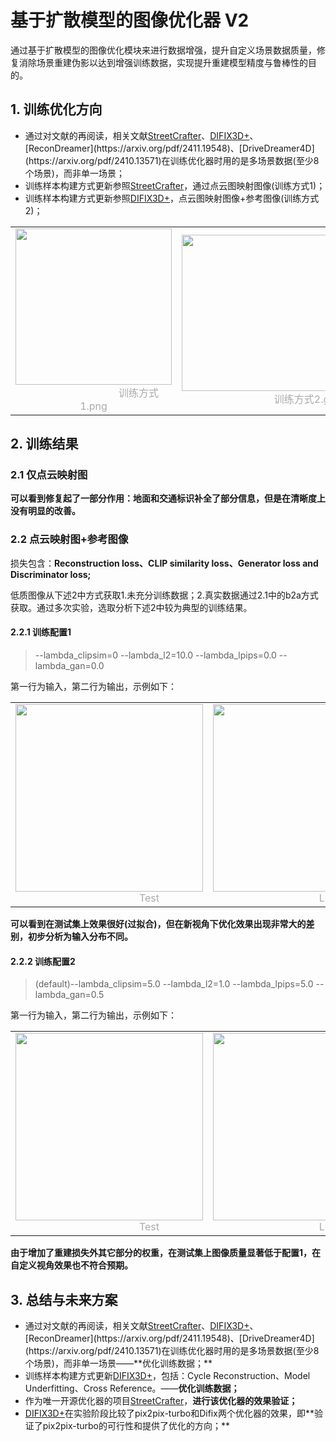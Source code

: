 # 基于扩散模型的图像优化器 V2
通过基于扩散模型的图像优化模块来进行数据增强，提升自定义场景数据质量，修复消除场景重建伪影以达到增强训练数据，实现提升重建模型精度与鲁棒性的目的。

## 1. 训练优化方向
- 通过对文献的再阅读，相关文献[StreetCrafter](https://arxiv.org/abs/2412.13188)、[DIFIX3D+](https://arxiv.org/pdf/2503.01774?)、[ReconDreamer](https://arxiv.org/pdf/2411.19548)、[DriveDreamer4D](https://arxiv.org/pdf/2410.13571)在训练优化器时用的是多场景数据(至少8个场景)，而非单一场景；
- 训练样本构建方式更新参照[StreetCrafter](https://arxiv.org/abs/2412.13188)，通过点云图映射图像(训练方式1)；
- 训练样本构建方式更新参照[DIFIX3D+](https://arxiv.org/pdf/2503.01774?)，点云图映射图像+参考图像(训练方式2)；

<table rules="none" align="center">
  <tr>
    <td> 
      <center>
        <img src="https://github.com/user-attachments/assets/71f4672b-6dae-43bc-ba60-ff633032bf11" height="250px">
        <br/>
        <font color="AAAAAA">&emsp;&emsp;&emsp;&emsp;&emsp;&emsp;&emsp;&emsp;&emsp;训练方式1.png</font>
      </center>
    </td>
    <td>
      <center>
        <img src="https://github.com/user-attachments/assets/bd060d71-5596-429f-b16b-a73a4d5cd9bb" height="250px">
        <br/>
        <font color="AAAAAA">&emsp;&emsp;&emsp;&emsp;&emsp;&emsp;&emsp;&emsp;&emsp;训练方式2.gif</font>
      </center>
    </td>
  </tr>
</table>

## 2. 训练结果
### 2.1 仅点云映射图




**可以看到修复起了一部分作用：地面和交通标识补全了部分信息，但是在清晰度上没有明显的改善。**

### 2.2 点云映射图+参考图像
损失包含：**Reconstruction loss、CLIP similarity loss、Generator loss and Discriminator loss;**

低质图像从下述2中方式获取1.未充分训练数据；2.真实数据通过2.1中的b2a方式获取。通过多次实验，选取分析下述2中较为典型的训练结果。

#### 2.2.1 训练配置1
> --lambda_clipsim=0 --lambda_l2=10.0 --lambda_lpips=0.0 --lambda_gan=0.0

第一行为输入，第二行为输出，示例如下：

<table rules="none" align="center">
  <tr>
    <td> 
      <center>
        <img src="https://github.com/user-attachments/assets/1cef5ff0-aa65-4365-ba8a-4e8938d0f082" width="300px">
        <br/>
        <font color="AAAAAA">&emsp;&emsp;&emsp;&emsp;&emsp;&emsp;&emsp;&emsp;Test</font>
      </center>
    </td>
    <td>
      <center>
        <img src="https://github.com/user-attachments/assets/32b6adcc-3783-498a-ba78-5e57aaa41859" width="300px">
        <br/>
        <font color="AAAAAA">&emsp;&emsp;&emsp;&emsp;&emsp;&emsp;&emsp;Left 1.0m</font>
      </center>
    </td>
    <td>
      <center>
        <img src="https://github.com/user-attachments/assets/f1cb74f6-3918-440e-9e06-f9ec6b17a1ed" width="300px">
        <br/>
        <font color="AAAAAA">&emsp;&emsp;&emsp;&emsp;&emsp;&emsp;&emsp;Left 2.0m</font>
      </center>
    </td>
  </tr>
</table>

**可以看到在测试集上效果很好(过拟合)，但在新视角下优化效果出现非常大的差别，初步分析为输入分布不同。**

#### 2.2.2 训练配置2
> (default)--lambda_clipsim=5.0 --lambda_l2=1.0 --lambda_lpips=5.0 --lambda_gan=0.5

第一行为输入，第二行为输出，示例如下：

<table rules="none" align="center">
  <tr>
    <td> 
      <center>
        <img src="https://github.com/user-attachments/assets/db83cf06-ae5e-4ab3-bafa-7feb5d844a98" width="300px">
        <br/>
        <font color="AAAAAA">&emsp;&emsp;&emsp;&emsp;&emsp;&emsp;&emsp;&emsp;Test</font>
      </center>
    </td>
    <td>
      <center>
        <img src="https://github.com/user-attachments/assets/36b08b02-92d5-4f5e-8333-eaf243824c36" width="300px">
        <br/>
        <font color="AAAAAA">&emsp;&emsp;&emsp;&emsp;&emsp;&emsp;&emsp;Left 1.0m</font>
      </center>
    </td>
    <td>
      <center>
        <img src="https://github.com/user-attachments/assets/ed875bdb-ae18-4671-a1e8-f17f61aca477" width="300px">
        <br/>
        <font color="AAAAAA">&emsp;&emsp;&emsp;&emsp;&emsp;&emsp;&emsp;Left 2.0m</font>
      </center>
    </td>
  </tr>
</table>

**由于增加了重建损失外其它部分的权重，在测试集上图像质量显著低于配置1，在自定义视角效果也不符合预期。**

## 3. 总结与未来方案

- 通过对文献的再阅读，相关文献[StreetCrafter](https://arxiv.org/abs/2412.13188)、[DIFIX3D+](https://arxiv.org/pdf/2503.01774?)、[ReconDreamer](https://arxiv.org/pdf/2411.19548)、[DriveDreamer4D](https://arxiv.org/pdf/2410.13571)在训练优化器时用的是多场景数据(至少8个场景)，而非单一场景——**优化训练数据；**
- 训练样本构建方式更新[DIFIX3D+](https://arxiv.org/pdf/2503.01774?)，包括：Cycle Reconstruction、Model Underfitting、Cross Reference。——**优化训练数据；**
- 作为唯一开源优化器的项目[StreetCrafter](https://github.com/zju3dv/street_crafter)，**进行该优化器的效果验证；**
- [DIFIX3D+](https://arxiv.org/pdf/2503.01774?)在实验阶段比较了pix2pix-turbo和Difix两个优化器的效果，即**验证了pix2pix-turbo的可行性和提供了优化的方向；**
